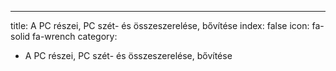 ---
title: A PC részei, PC szét- és összeszerelése, bővítése
index: false
icon: fa-solid fa-wrench
category:
  - A PC részei, PC szét- és összeszerelése, bővítése
